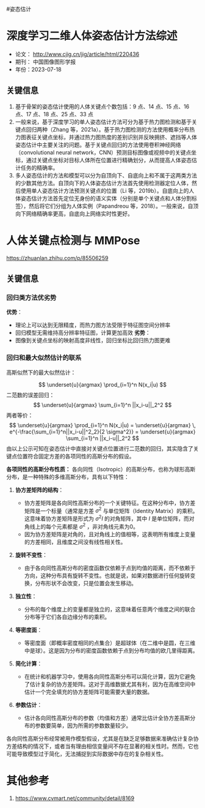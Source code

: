 #姿态估计

# 深度学习二维人体姿态估计方法综述
- 论文： <http://www.cjig.cn/jig/article/html/220436>
- 期刊： 中国图像图形学报
- 年份：2023-07-18
## 关键信息
1. 基于骨架的姿态估计使用的人体关键点个数包括：9 点、14 点、15 点、16 点、17 点、18 点、25 点、33 点
2. 一般来说，基于深度学习的单人姿态估计方法可分为基于热力图检测和基于关键点回归两种（Zhang 等，2021a）。基于热力图检测的方法使用概率分布热力图表征关键点坐标，并通过热力图热度的差别识别并反映拥挤、遮挡等人体姿态估计中主要关注的问题。基于关键点回归的方法使用卷积神经网络（convolutional neural network，CNN）预测目标图像或视频中的关键点坐标，通过关键点坐标对目标人体所在位置进行精确划分，从而提高人体姿态估计任务的精确率。
3. 多人姿态估计的方法和模型可以分为自顶向下、自底向上和不属于这两类方法的少数其他方法。自顶向下的人体姿态估计方法首先使用检测器定位人体，然后使用单人姿态估计方法预测关键点的位置（Li 等，2019b）。自底向上的人体姿态估计方法首先定位无身份的语义实体（分别是单个关键点和人体分割标签），然后将它们分组为人体实例（Papandreou 等，2018）。一般来说，自顶向下网络精确率更高，自底向上网络实时性更好。

# 人体关键点检测与 MMPose

<https://zhuanlan.zhihu.com/p/85506259>

## 关键信息
### 回归类方法优劣势
**优势**： 
- 理论上可以达到无限精度，而热力图方法受限于特征图空间分辨率
- 回归模型无需维持高分辨率特征图，计算更加高效
**劣势**：
- 图像到关键点坐标的映射高度非线性，回归坐标比回归热力图更难

### 回归和最大似然估计的联系

高斯似然下的最大似然估计：

$$
\underset{u}{argmax} \prod_{i=1}^n N(x_i|u) 
$$
二范数的误差回归：
$$
\underset{u}{argmax} \sum_{i=1}^n ||x_i-u||_2^2
$$
两者等价：
$$
\underset{u}{argmax} \prod_{i=1}^n N(x_i|u) = \underset{u}{argmax} \, e^{-\frac{\sum_{i=1}^n||x_i-u||^2_2}{2 \sigma^2}} = \underset{u}{argmax} \sum_{i=1}^n ||x_i-u||_2^2
$$
由以上公示可知在姿态估计中直接对关键点位置进行二范数的回归，其实隐含了关键点位置符合固定方差的各项同性的高斯分布的假设。

**各项同性的高斯分布性质：**
各向同性（Isotropic）的高斯分布，也称为球形高斯分布，是一种特殊的多维高斯分布，具有以下特性：

1. **协方差矩阵的结构**：
   - 协方差矩阵是各向同性高斯分布的一个关键特征。在这种分布中，协方差矩阵是一个标量（通常是方差 $\sigma^2$ 与单位矩阵（Identity Matrix）的乘积。这意味着协方差矩阵是形式为 $\sigma^2 I$ 的对角矩阵，其中 $I$ 是单位矩阵，而对角线上的每个元素都是 $\sigma^2$ ，非对角线元素为0。
   - 因为协方差矩阵是对角的，且对角线上的值相等，这表明所有维度上变量的方差相同，且维度之间没有线性相关性。

2. **旋转不变性**：
   - 由于各向同性高斯分布的密度函数仅依赖于点到均值的距离，而不依赖于方向，这种分布具有旋转不变性。也就是说，如果对数据进行任何旋转变换，分布形状不会改变，只是位置会发生移动。

3. **独立性**：
   - 分布的每个维度上的变量都是独立的，这意味着任意两个维度之间的联合分布等于它们各自边缘分布的乘积。

4. **等密度面**：
   - 等密度面（即概率密度相同的点集合）是超球体（在二维中是圆，在三维中是球）。这是因为分布的密度函数依赖于点到分布均值的欧几里得距离。

5. **简化计算**：
   - 在统计和机器学习中，使用各向同性高斯分布可以简化计算，因为它避免了估计复杂的协方差矩阵。这对于高维数据尤其有利，因为在高维空间中估计一个完全填充的协方差矩阵可能需要大量的数据。

6. **参数估计**：
   - 估计各向同性高斯分布的参数（均值和方差）通常比估计全协方差高斯分布的参数要简单，因为所需的参数数量较少。

各向同性高斯分布经常被用作模型假设，尤其是在缺乏足够数据来准确估计复杂协方差结构的情况下，或者当有理由相信变量间不存在显著的相关性时。然而，它也可能导致模型过于简化，无法捕捉到实际数据中存在的复杂相关性。
# 其他参考
1. <https://www.cvmart.net/community/detail/8169>
